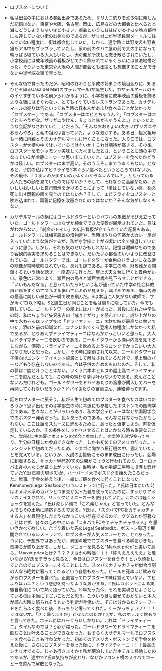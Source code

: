 - ロブスターについて
- 私は田舎の中における都会出身であるため、ザリガニ釣りを幼少期に楽しんだ記憶はない。東京や大阪、名古屋、岡山、広島などの大都会と比べると本当にどうしようもないほど小さい、都会というにははばかる小さな地方都市にも達していない街の出身なのであるが、ザリガニが半径数百メートルに住んでいない程度に、街は都会化していた。しかし、通学路には野良犬も野良猫もアル中もブラブラしていたし、家の前のタバコ屋の前で大の字になって朝っぱら寝ている大人もいたし、犬の糞が所狭しと撒き散らされていたし、小学校前には成年映画の看板がどでかく飾られているぐらいには無法地帯だった。そういった東京や大阪の人間が都会とも田舎とも想像することができない中途半端な街で育った。

- そんな街で育ったのだが、昭和の終わりと平成の始まりの境目辺りに、知るひとぞ知るCasa del Mar(カサデルマール)が誕生した。カサデルマールのそのイケすぎている名前からわかるように、小学校前に成年映画の看板を飾るような街にはそぐわない、とてもイケているレストランであった。カサデルマールの売りは何といっても当時の日本人があまり食べることがなかった「ロブスター」である。「ロブスターはエビとちゃうん？」「ロブスターはエビとちゃうがな。ザリガニやけん、ちょっと味がちゃうんよ。」といったような会話がなされていたことだろう。「そんなおおきょい(大きい)ザリガニやおらんやろ」と私の祖父は言っていた。ような気がする。ある日、祖父祖母も一緒に両親とそのカサデルマールに行くことになった。入り口では、ロブスターが水槽の中で泳いでいるではないか！これは期待が高まる。その後、ロブスターをモシャモシャ美味しくたべましたとさ、ということに頭の中でなっているが冷静に一つ一つ思い出していくと、ロブスターを食べたかどうかは怪しい。ロブスターはまず高い。そのうえそこまでうまくもない。となると、子供の私はエビフライを2本ぐらい食べたというところではないか。その最中、「うまいのかまずいのかよくわからないのでは？」となっている大人たちの顔を見ていたのではないか？そして、それなりに高額なため、おいしいおいしいと自己暗示をかけることによって「損はしていない感」を必死に出す両親の顔を見たのではないか？そして、エビフライをロブスターと吹き込まれて、両親に記憶を改竄されたのではないか？そんな気がしなくもない。

- カサデルマールの横にはゴールドタワーというバブルの象徴がそびえ立っていた。ゴールドタワーにはなぜか純金でできた便器が展示されていた。意味がわからない。「純金のトイレ」の広告看板が立てられていた記憶もある。ゴールドタワーには梅宮辰雄の漬物屋や、当時はやりの何某かのカレー屋が入っていたような気がするが、私が小学校に上がる頃には全て撤退していたように思う。しかし、それも気のせいかもしれない。記憶は曖昧なものであり客観的事実を求めることはできない。だいたいが都合のいいように改竄されている。ゴールドタワーでは、ゴールドタワーが金色のドラゴンになる謎の映像が常時放映されていた。あれも謎である。中学生の時、財政難から閉鎖するという話を聴き、一度遊びに行った。屋上の天文台に行くと景色がいい。景色は非常によく、瀬戸内の島々と瀬戸大橋を見下ろすことができる。「いいもんだなぁ」と思っていたらSという私が通っていた中学の社会科教員が肩をすくめてズルズル歩いているのが見えた。興ざめである。瀬戸内海の最高に美しい景色が一瞬で吹き飛んだ。Sは本当に人気がない教師で、字が汚くて(以下略)。Sと誕生日が同じことを私は周りに隠していた。今でも隠している。ゴールドタワーの屋上にはバーがあった。最後に訪れた中学生の時、私はちょうど矢沢永吉の「成り上がり」を読んでいた。成り上がりの中で永ちゃんはライブ後に「ドライマティーニ」を飲む時が最高だと書いていた。酒の名前の知識など、コナンに出てくる登場人物程度しかなかった私であるが、とりあえずドライマティーニはなんかかっこいいと思った。大人はドライマティーニを飲むのである。ゴールドタワーから瀬戸内海を見下ろしながら、深夜にドライマティーニを飲めるようなロックでかっこいい大人になりたいと思った。しかし、その時に閉鎖されて以来、ゴールドタワーは子供向けエンターテイメント施設として解放されているだけで、屋上階のバーなどもう存在しないのである。今は子供のためのものなのだ。そして、私の夢は二度と叶うことはない。いくら六本木ヒルズの屋上階でドライマティーニを飲んだとしても、この時の純朴な夢は叶わないのである。飲んだことないんだけれども。ゴールドタワーをドバイあたりの富豪が購入してバーを再開してくれないだろうか？ドバイあたりの富豪さん、連絡待ってます。

- 話をロブスターに戻そう。私が人生で初めてロブスターを食べたのはいつだろうか？思い出せるのは学部生の時に幸運にも参加したボストンでの国際学会である。色々なことがいろいろあり、私の学会デビューはなぜか国際学会でのポスター発表だった。色々あったのである。そんなにはなかったかもしれない。ここは話をスムーズに進めるために、あったと仮定しよう。何を仮定しているのか、その条件をしっかりさせることはいかなる時も重要なことだ。学部4年生の夏にボストンの学会に参加した。大学院入試が被っており、半分の日程しか参加できなかった。しかも初めてのアメリカだった。トランジットが初めてだったため、シカゴに向かう飛行機の中、震えていたことを覚えている。というか、入試の面接後にそのまま成田に行ったし。会場に到着すると、サッカーW杯2010の決勝がちょうど行われており、ヨーロッパ出身の人たちが盛り上がっていた。当時は、私が学部三年時に指導を受けていたY氏(石黒の現ボス)が、ハーバード大でポスドクを始めたころだった。無事、学会を終えた後、一緒にご飯を食べに行くことになった。KenmoreのLegal Seafoodというレストランに行った。Y氏は日本にいた時はキメキメ系のカバンとつま先が尖った靴を使っていたのに、すっかりアメリカナイズされて、リュックとスニーカーを使用していた。これには軽くショックを覚えた。Y氏は涼しい顔で「これ楽じゃん」と言っていた。どんな人でもその土地に順応するのである。Y氏は、「スタバでPCをカチャカチャする人」を具現化したようなかっこいい存在であるので、ググるとか野暮なことはせず、各々の心の中にいる「スタバでPCをカチャカチャする人」を思い浮かべて欲しい。たどり着いた先のLegal Seafoodは、ボストン周辺で展開されているレストランで、ロブスターが人気メニューとのことであった。ついに、予想外ではあったが、異国の地でロブスターを食べる瞬間がきた。気持ちが盛り上がる。しかし、メニューを見ると"Market price"と書いてある。Market priceとは？？？？まさかの時価！！！「怖ええええええ」と思いながらY氏をチラッと見ると、今日はロブスターを食うぞ！という顔をしていたのでロブスターにすることにした。スタバでカチャカチャが似合う男の人なら絶対に奢ってくれるという自信もあった。ビールを死ぬほど飲みながらロブスターを食べた。正直言ってロブスターの味は覚えていない。エビよりはカニ？という感想を持ったような気がする。Y氏はロボットによる実験自動化について熱く語っていた。10年たった今、それを実現させようとしているのは本当にすごいことだと思う。こういう話も混ぜておかないと本人が読んだ時に怒られそうという判断が今働いた。そこは分かるね？シーフードをたらふく食べた後、きっちりと奢ってくれた。くーかっちょいい！！！ではないか。「さて帰りますか」となったのだがY氏が、私のホテルで飲もうと言ってきた。ホテルにはバーぐらいしかない。これは「ドライマティーニ」タイムなのでは？と心が躍った。ゴールドタワーでドライマティーニを飲むことは叶えることができなかった。おそらくカサデルマールでロブスターを食べることも叶わなかった。初めてのアメリカ・ボストンで初学会を終えた後に、さらにロブスターを食った後に、ドライマティーニ！！！最高のシナリオである。じゃあ行きますかと私が宿泊していたホテルに移動したのであるが、途中でY氏の気持ちが変わり、なぜかフロント横のスタバでコーヒーを飲んで解散となった。
